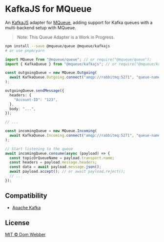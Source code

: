 # KafkaJS for MQueue

An [KafkaJS](https://github.com/tulios/kafkajs) adapter for
[MQueue](https://github.com/domwebber/mqueue/blob/main/packages/queue/README.md),
adding support for Kafka queues with a multi-backend setup with MQueue.

> Note: This Queue Adapter is a Work in Progress.

```bash
npm install --save @mqueue/queue @mqueue/kafkajs
# or use pnpm/yarn
```

```ts
import MQueue from "@mqueue/queue"; // or require("@mqueue/queue");
import { KafkaQueue } from "@mqueue/kafkajs"; // or require("@mqueue/kafkajs");

const outgoingQueue = new MQueue.Outgoing(
  await KafkaQueue.Outgoing.connect("amqp://rabbitmq:5271", "queue-name"),
);

outgoingQueue.sendMessage({
  headers: {
    "Account-ID": "123",
  },
  body: "...",
});

// ...

const incomingQueue = new MQueue.Incoming(
  await KafkaQueue.Incoming.connect("amqp://rabbitmq:5271", "queue-name"),
);

// Start listening to the queue
await incomingQueue.consume(async (payload) => {
  const topicOrQueueName = payload.transport.name;
  const headers = payload.message.headers;
  const data = await payload.message.json();
  await payload.accept(); // or await payload.reject();
  // ...
});
```

## Compatibility

- [Apache Kafka](https://kafka.apache.org)

## License

[MIT © Dom Webber](./LICENSE)
